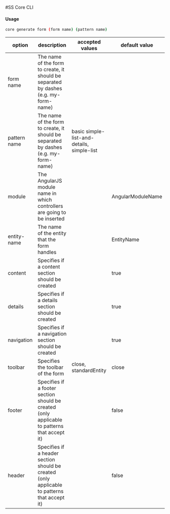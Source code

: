 #SS Core CLI
#### Usage

```bash
core generate form (form name) (pattern name)
```


|  option | description  | accepted values  | default value  |
| ------------ | ------------ | ------------ | ------------ |
|  form name |  The name of the form to create, it should be separated by dashes (e.g. my-form-name) | |  |
|  pattern name |  The name of the form to create, it should be separated by dashes (e.g. my-form-name) | basic simple-list-and-details, simple-list |  |
|  module |  The AngularJS module name in which controllers are going to be inserted |   |  AngularModuleName | 
|  entity-name | The name of the entity that the form handles  |   |  EntityName |
| content  | Specifies if a content section should be created  |   | true  |
| details  | Specifies if a details section should be created  |   | true  |
|  navigation  | Specifies if a navigation section should be created  |   | true  |
| toolbar  | Specifies the toolbar of the form  | close, standardEntity  | close  |
|  footer | Specifies if a footer section should be created (only applicable to patterns that accept it)  |   | false  |
|  header | Specifies if a header section should be created (only applicable to patterns that accept it)  |   | false  |




